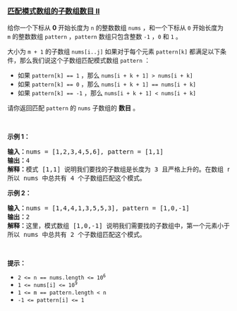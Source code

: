 ### [匹配模式数组的子数组数目 II](https://leetcode-cn.com/problems/number-of-subarrays-that-match-a-pattern-ii)

<p>给你一个下标从 <strong>0</strong>&nbsp;开始长度为 <code>n</code>&nbsp;的整数数组&nbsp;<code>nums</code>&nbsp;，和一个下标从 <code>0</code>&nbsp;开始长度为 <code>m</code>&nbsp;的整数数组&nbsp;<code>pattern</code>&nbsp;，<code>pattern</code>&nbsp;数组只包含整数&nbsp;<code>-1</code>&nbsp;，<code>0</code>&nbsp;和&nbsp;<code>1</code>&nbsp;。</p>

<p>大小为 <code>m + 1</code>&nbsp;的<span data-keyword="subarray">子数组</span>&nbsp;<code>nums[i..j]</code>&nbsp;如果对于每个元素 <code>pattern[k]</code>&nbsp;都满足以下条件，那么我们说这个子数组匹配模式数组&nbsp;<code>pattern</code>&nbsp;：</p>

<ul>
	<li>如果 <code>pattern[k] == 1</code> ，那么 <code>nums[i + k + 1] &gt; nums[i + k]</code></li>
	<li>如果&nbsp;<code>pattern[k] == 0</code>&nbsp;，那么&nbsp;<code>nums[i + k + 1] == nums[i + k]</code></li>
	<li>如果&nbsp;<code>pattern[k] == -1</code>&nbsp;，那么&nbsp;<code>nums[i + k + 1] &lt; nums[i + k]</code></li>
</ul>

<p>请你返回匹配 <code>pattern</code>&nbsp;的 <code>nums</code>&nbsp;子数组的 <strong>数目</strong>&nbsp;。</p>

<p>&nbsp;</p>

<p><strong class="example">示例 1：</strong></p>

<pre>
<b>输入：</b>nums = [1,2,3,4,5,6], pattern = [1,1]
<b>输出：</b>4
<b>解释：</b>模式 [1,1] 说明我们要找的子数组是长度为 3 且严格上升的。在数组 nums 中，子数组 [1,2,3] ，[2,3,4] ，[3,4,5] 和 [4,5,6] 都匹配这个模式。
所以 nums 中总共有 4 个子数组匹配这个模式。
</pre>

<p><strong class="example">示例 2：</strong></p>

<pre>
<b>输入：</b>nums = [1,4,4,1,3,5,5,3], pattern = [1,0,-1]
<b>输出：</b>2
<strong>解释：</strong>这里，模式数组 [1,0,-1] 说明我们需要找的子数组中，第一个元素小于第二个元素，第二个元素等于第三个元素，第三个元素大于第四个元素。在 nums 中，子数组 [1,4,4,1] 和 [3,5,5,3] 都匹配这个模式。
所以 nums 中总共有 2 个子数组匹配这个模式。
</pre>

<p>&nbsp;</p>

<p><strong>提示：</strong></p>

<ul>
	<li><code>2 &lt;= n == nums.length &lt;= 10<sup>6</sup></code></li>
	<li><code>1 &lt;= nums[i] &lt;= 10<sup>9</sup></code></li>
	<li><code>1 &lt;= m == pattern.length &lt; n</code></li>
	<li><code>-1 &lt;= pattern[i] &lt;= 1</code></li>
</ul>
